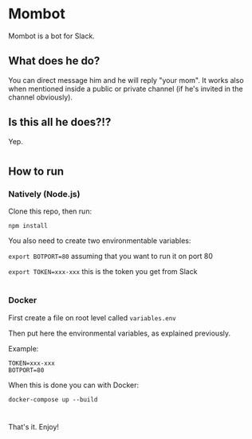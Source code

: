 
# Mombot

Mombot is a bot for Slack.

## What does he do?
You can direct message him and he will reply "your mom". It works also when mentioned inside a public or private channel (if he's invited in the channel obviously).

## Is this all he does?!?
Yep.

#
## How to run
### Natively (Node.js)
Clone this repo, then run:

`npm install`

You also need to create two environmentable variables:

`export BOTPORT=80` assuming that you want to run it on port 80

`export TOKEN=xxx-xxx` this is the token you get from Slack

#
### Docker
First create a file on root level called `variables.env`

Then put here the environmental variables, as explained previously.

Example:
```
TOKEN=xxx-xxx
BOTPORT=80
```

When this is done you can with Docker:

`docker-compose up --build`

#

That's it. Enjoy!

